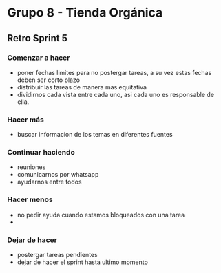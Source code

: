 # **Grupo 8 - Tienda Orgánica**

## Retro Sprint 5

### **Comenzar a hacer**
- poner fechas limites para no postergar tareas, a su vez estas fechas deben ser corto plazo
- distribuir las tareas de manera mas equitativa
- dividirnos cada vista entre cada uno, asi cada uno es responsable de ella.




### **Hacer más**
- buscar informacion de los temas en diferentes fuentes


### **Continuar haciendo**
- reuniones
- comunicarnos por whatsapp
- ayudarnos entre todos


### **Hacer menos**
- no pedir ayuda cuando estamos bloqueados con una tarea
- 

### **Dejar de hacer**
- postergar tareas pendientes
- dejar de hacer el sprint hasta ultimo momento
